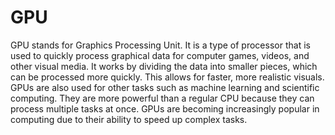 # GPU

GPU stands for Graphics Processing Unit. It is a type of processor that is used to quickly process graphical data for computer games, videos, and other visual media. It works by dividing the data into smaller pieces, which can be processed more quickly. This allows for faster, more realistic visuals. GPUs are also used for other tasks such as machine learning and scientific computing. They are more powerful than a regular CPU because they can process multiple tasks at once. GPUs are becoming increasingly popular in computing due to their ability to speed up complex tasks.
